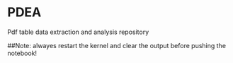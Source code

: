 # PDEA
Pdf table data extraction and analysis repository

##Note: alwayes restart the kernel and clear the output before pushing the notebook! 

